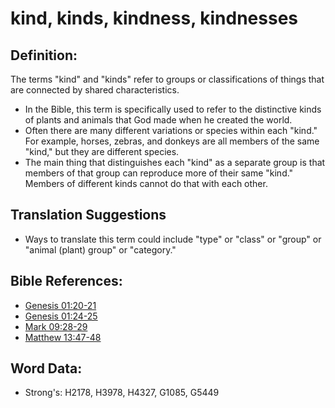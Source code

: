 # kind, kinds, kindness, kindnesses #

## Definition: ##

The terms "kind" and "kinds" refer to groups or classifications of things that are connected by shared characteristics.

* In the Bible, this term is specifically used to refer to the distinctive kinds of plants and animals that God made when he created the world.
* Often there are many different variations or species within each "kind." For example, horses, zebras, and donkeys are all members of the same "kind," but they are different species.
* The main thing that distinguishes each "kind" as a separate group is that members of that group can reproduce more of their same "kind." Members of different kinds cannot do that with each other.

## Translation Suggestions ##

* Ways to translate this term could include "type" or "class" or "group" or "animal (plant) group" or "category."

## Bible References: ##

* [Genesis 01:20-21](rc://en/tn/help/gen/01/20)
* [Genesis 01:24-25](rc://en/tn/help/gen/01/24)
* [Mark 09:28-29](rc://en/tn/help/mrk/09/28)
* [Matthew 13:47-48](rc://en/tn/help/mat/13/47)

## Word Data: ##

* Strong's: H2178, H3978, H4327, G1085, G5449
